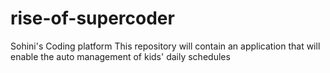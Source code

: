 # rise-of-supercoder
Sohini's Coding platform
This repository will contain an application that will enable the auto management of kids' daily schedules
